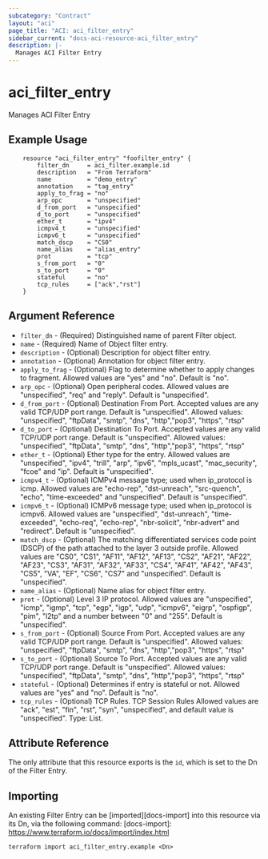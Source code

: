 ```yaml
---
subcategory: "Contract"
layout: "aci"
page_title: "ACI: aci_filter_entry"
sidebar_current: "docs-aci-resource-aci_filter_entry"
description: |-
  Manages ACI Filter Entry
---
```


# aci_filter_entry #
Manages ACI Filter Entry

## Example Usage ##

```hcl
	resource "aci_filter_entry" "foofilter_entry" {
		filter_dn     = aci_filter.example.id
		description   = "From Terraform"
		name          = "demo_entry"
		annotation    = "tag_entry"
		apply_to_frag = "no"
		arp_opc       = "unspecified"
		d_from_port   = "unspecified"
		d_to_port     = "unspecified"
		ether_t       = "ipv4"
		icmpv4_t      = "unspecified"
		icmpv6_t      = "unspecified"
		match_dscp    = "CS0"
		name_alias    = "alias_entry"
		prot          = "tcp"
		s_from_port   = "0"
		s_to_port     = "0"
		stateful      = "no"
		tcp_rules     = ["ack","rst"]
	}
```
## Argument Reference ##
* `filter_dn` - (Required) Distinguished name of parent Filter object.
* `name` - (Required) Name of Object filter entry.
* `description` - (Optional) Description for object filter entry.
* `annotation` - (Optional) Annotation for object filter entry.
* `apply_to_frag` - (Optional) Flag to determine whether to apply changes to fragment. Allowed values are "yes" and "no". Default is "no". 
* `arp_opc` - (Optional) Open peripheral codes. Allowed values are "unspecified", "req" and "reply". Default is "unspecified".
* `d_from_port` - (Optional) Destination From Port. Accepted values are any valid TCP/UDP port range. Default is "unspecified".
Allowed values: "unspecified", "ftpData", "smtp", "dns", "http","pop3", "https", "rtsp"
* `d_to_port` - (Optional) Destination To Port. Accepted values are any valid TCP/UDP port range. Default is "unspecified".
Allowed values: "unspecified", "ftpData", "smtp", "dns", "http","pop3", "https", "rtsp"
* `ether_t` - (Optional) Ether type for the entry. Allowed values are "unspecified", "ipv4", "trill", "arp", "ipv6", "mpls_ucast", "mac_security", "fcoe" and "ip". Default is "unspecified".
* `icmpv4_t` - (Optional) ICMPv4 message type; used when ip_protocol is icmp. Allowed values are "echo-rep", "dst-unreach", "src-quench", "echo", "time-exceeded" and "unspecified". Default is "unspecified".
* `icmpv6_t` - (Optional) ICMPv6 message type; used when ip_protocol is icmpv6. Allowed values are "unspecified", "dst-unreach", "time-exceeded", "echo-req", "echo-rep", "nbr-solicit", "nbr-advert" and "redirect". Default is "unspecified".
* `match_dscp` - (Optional) The matching differentiated services code point (DSCP) of the path attached to the layer 3 outside profile. Allowed values are "CS0", "CS1", "AF11",	"AF12",	"AF13",	"CS2",	"AF21",	"AF22",	"AF23",	"CS3",	"AF31",	"AF32",	"AF33",	"CS4",	"AF41",	"AF42",	"AF43",	"CS5",	"VA",	"EF",	"CS6",	"CS7"	and "unspecified". Default is "unspecified".
* `name_alias` - (Optional) Name alias for object filter entry.
* `prot` - (Optional) Level 3 IP protocol. Allowed values are "unspecified", "icmp", "igmp", "tcp", "egp", "igp", "udp", "icmpv6", "eigrp", "ospfigp", "pim", "l2tp" and a number between "0" and "255". Default is "unspecified".
* `s_from_port` - (Optional) Source From Port. Accepted values are any valid TCP/UDP port range. Default is "unspecified".
Allowed values: "unspecified", "ftpData", "smtp", "dns", "http","pop3", "https", "rtsp"
* `s_to_port` - (Optional) Source To Port. Accepted values are any valid TCP/UDP port range. Default is "unspecified".
Allowed values: "unspecified", "ftpData", "smtp", "dns", "http","pop3", "https", "rtsp"
* `stateful` - (Optional) Determines if entry is stateful or not. Allowed values are "yes" and "no". Default is "no".
* `tcp_rules` - (Optional) TCP Rules. TCP Session Rules Allowed values are "ack", "est", "fin", "rst", "syn", "unspecified", and default value is "unspecified". Type: List.



## Attribute Reference

The only attribute that this resource exports is the `id`, which is set to the
Dn of the Filter Entry.

## Importing ##

An existing Filter Entry can be [imported][docs-import] into this resource via its Dn, via the following command:
[docs-import]: https://www.terraform.io/docs/import/index.html


```
terraform import aci_filter_entry.example <Dn>
```